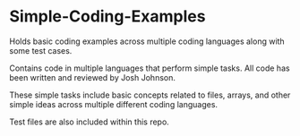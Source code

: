 # Simple-Coding-Examples
Holds basic coding examples across multiple coding languages along with some test cases.

Contains code in multiple languages that perform simple tasks. All code has been written and reviewed by Josh Johnson.

These simple tasks include basic concepts related to files, arrays, and other simple ideas across multiple different coding languages.

Test files are also included within this repo.
